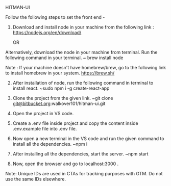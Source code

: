 HITMAN-UI

Follow the following steps to set the front end - 

1. Download and install node in your machine from the following link :
    https://nodejs.org/en/download/

    OR

  Alternatively, download the node in your machine from terminal. Run the following command in your terminal.
    ~ brew install node 

   Note : If your machine doesn't have homebrew/brew, go to the following link to install  homebrew in your system.
          https://brew.sh/

2. After installation of node, run the following command in terminal to install react.
    ~sudo npm i -g create-react-app

3. Clone the project from the given link.
    ~git clone git@bitbucket.org:walkover101/hitman-ui.git

4. Open the project in VS code.

5. Create a .env file inside project and copy the content inside .env.example file into .env file.

6. Now open a new terminal in the VS code  and run the given command to install all the dependencies.
    ~npm i     

7. After installing all the dependencies, start the server.
  ~npm start

8. Now, open the browser and go to localhost:3000 .

Note: Unique IDs are used in CTAs for tracking purposes with GTM. Do not use the same IDs elsewhere.


                            

